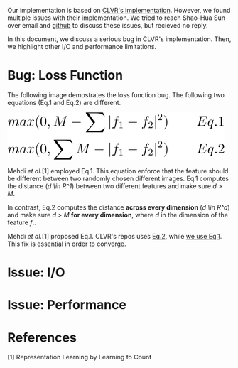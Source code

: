 Our implementation is based on [CLVR's implementation](https://github.com/clvrai/Representation-Learning-by-Learning-to-Count). However, we found multiple issues with their implementation. We tried to reach Shao-Hua Sun over email and [github](https://github.com/clvrai/Representation-Learning-by-Learning-to-Count/issues/3) to discuss these issues, but recieved no reply.

In this document, we discuss a serious bug in CLVR's implementation. Then, we highlight other I/O and performance limitations. 

# Bug: Loss Function

The following image demostrates the loss function bug. The following two equations (Eq.1 and Eq.2) are different.
 
![Loss function bug](../imgs/loss_bug.png)
 
 Mehdi _et al._[1] employed Eq.1. This equation enforce that the feature should be different between two randomly chosen different images.
 Eq.1 computes the distance (_d \in R^1_) between two different features and make sure _d > M_.
 
 In contrast, Eq.2 computes the distance **across every dimension** (_d \in R^d_) and make sure _d > M_ **for every dimension**,
  where _d_ in the dimension of the feature _f_..
 
 
Mehdi _et al._[1] proposed Eq.1. CLVR's repos uses [Eq.2](https://github.com/clvrai/Representation-Learning-by-Learning-to-Count/blob/2e86dfe22fabbbdaab18e858b835697b19f14b50/model.py#L67), while [we use Eq.1](https://github.com/ahmdtaha/tf_unsupervised_count/blob/05bd554847d346330e912193f146a4b879cb017a/nets/model.py#L146). This fix is essential in order to converge.
 
 

# Issue: I/O


# Issue: Performance


# References
[1] Representation Learning by Learning to Count

